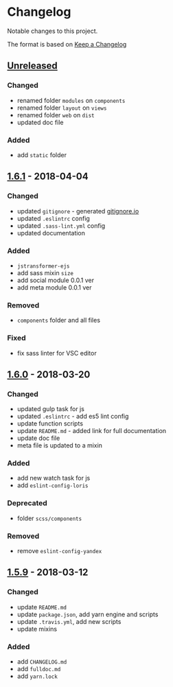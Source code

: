 # Changelog

Notable changes to this project.

The format is based on [Keep a Changelog][changelogDoc]

## [Unreleased]

### Changed

- renamed folder `modules` on `components`
- renamed folder `layout` on `views`
- renamed folder `web` on `dist`
- updated doc file

### Added

- add `static` folder

## [1.6.1] - 2018-04-04

### Changed

- updated `gitignore` - generated [gitignore.io](https://www.gitignore.io)
- updated `.eslintrc` config
- updated `.sass-lint.yml` config
- updated documentation

### Added

- `jstransformer-ejs`
- add sass mixin `size`
- add social module 0.0.1 ver
- add meta module 0.0.1 ver

### Removed

- `components` folder and all files

### Fixed

- fix sass linter for VSC editor

## [1.6.0] - 2018-03-20

### Changed

- updated gulp task for js
- updated `.eslintrc` - add es5 lint config
- update function scripts
- update `README.md` - added link for full documentation
- update doc file
- meta file is updated to a mixin

### Added

- add new watch task for js
- add `eslint-config-loris`

### Deprecated

- folder `scss/components`

### Removed

- remove `eslint-config-yandex`

## [1.5.9] - 2018-03-12

### Changed

- update `README.md`
- update `package.json`, add yarn engine and scripts
- update `.travis.yml`, add new scripts
- update mixins

### Added

- add `CHANGELOG.md`
- add `fulldoc.md`
- add `yarn.lock`

[changelogDoc]: https://keepachangelog.com/en/1.0.0/
[Unreleased]: https://github.com/deeppines/frontend-template/tree/dev
[1.6.1]: https://github.com/deeppines/frontend-template/releases/tag/1.6.1
[1.6.0]: https://github.com/deeppines/frontend-template/releases/tag/1.6.0
[1.5.9]: https://github.com/deeppines/frontend-template/releases/tag/1.5.9
